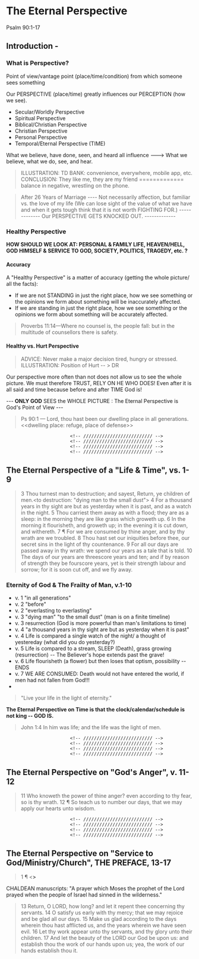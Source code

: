 # The Eternal Perspective
Psalm 90:1-17

## Introduction -  

### What is Perspective?

Point of view/vantage point (place/time/condition) from which someone sees something

Our PERSPECTIVE (place/time) greatly influences our PERCEPTION (how we see).

- Secular/Worldly Perspective
- Spiritual Perspective
- Biblical/Christian Perspective
- Christian Perspective
- Personal Perspective
- Temporal/Eternal Perspective (TIME) 

What we believe, have done, seen, and heard all influence --->
What we believe, what we do, see, and hear.

> ILLUSTRATION: TD BANK: convenience, everywhere, mobile app, etc. CONCLUSION: They like me, they are my friend ============= balance in negative, wrestling on the phone.

> After 26 Years of Marriage ---- Not necessarily affection, but familiar vs. the love of my life (We can lose sight of the value of what we have and when it gets tough think that it is not worth FIGHTING FOR.) ------------- Our PERSPECTIVE GETS KNOCKED OUT. -------------

### Healthy Perspective

**HOW SHOULD WE LOOK AT: PERSONAL & FAMILY LIFE, HEAVEN/HELL, GOD HIMSELF & SERVICE TO GOD, SOCIETY, POLITICS, TRAGEDY, etc. ?**

#### Accuracy

A "Healthy Perspective" is a matter of accuracy (getting the whole picture/ all the facts):
- If we are not STANDING in just the right place, how we see something or the opinions we form about something will be inaccurately affected.
- If we are standing in just the right place, how we see something or the opinions we form about something will be accurately affected.

>  Proverbs 11:14&mdash;Where no counsel is, the people fall: but in the multitude of counsellors there is safety.

#### Healthy vs. Hurt Perspective

>  ADVICE: Never make a major decision tired, hungry or stressed. 
>  ILLUSTRATION: Position of Hurt -- > DR

Our perspective more often than not does not allow us to see the whole picture. We must therefore TRUST, RELY ON HE WHO DOES! Even after it is all said and time because before and after TIME God is!

--- **ONLY GOD** SEES the WHOLE PICTURE : The Eternal Perspective is God's Point of View ---
> Ps 90:1 &mdash; Lord, thou hast been our dwelling place in all generations. <<dwelling place: refuge, place of defense>>


							<!-- ////////////////////////// -->
							<!-- ////////////////////////// -->
							<!-- ////////////////////////// -->
							<!-- ////////////////////////// -->
## The Eternal Perspective of a "Life & Time", vs. 1-9

>  3 Thou turnest man to destruction; and sayest, Return, ye children of men.<to destruction: "dying man to the small dust"> 4 For a thousand years in thy sight are but as yesterday when it is past, and as a watch in the night. 5 Thou carriest them away as with a flood; they are as a sleep: in the morning they are like grass which groweth up. 6 In the morning it flourisheth, and groweth up; in the evening it is cut down, and withereth. 7 ¶ For we are consumed by thine anger, and by thy wrath are we troubled. 8 Thou hast set our iniquities before thee, our secret sins in the light of thy countenance. 9 For all our days are passed away in thy wrath: we spend our years as a tale that is told. 10 The days of our years are threescore years and ten; and if by reason of strength they be fourscore years, yet is their strength labour and sorrow; for it is soon cut off, and we fly away.


### Eternity of God & The Frailty of Man, v.1-10
- v. 1 "in all generations"
- v. 2 "before"
- v. 2 "everlasting to everlasting"
- v. 3 "dying man" "to the small dust" (man is on a finite timeline)
- v. 3 resurrection (God is more powerful than man's limitations to time)
- v. 4 "a thousand years in thy sight are but as yesterday when it is past"
- v. 4 Life is compared a single watch of the night/ a thought of yestereday (what did you do yesterday?)
- v. 5 Life is compared to a stream, SLEEP (Death), grass growing (resurrection) -- The Believer's hope extends past the grave!
- v. 6 Life flourisheth (a flower) but then loses that optism, possibility -- ENDS
- v. 7 WE ARE CONSUMED: Death would not have entered the world, if men had not fallen from God!!!
- 
> "Live your life in the light of eternity."

**The Eternal Perspective on Time is that the clock/calendar/schedule is not king -- GOD IS.**

>  John 1:4 In him was life; and the life was the light of men.

							<!-- ////////////////////////// -->
							<!-- ////////////////////////// -->
							<!-- ////////////////////////// -->
							<!-- ////////////////////////// -->
## The Eternal Perspective on "God's Anger", v. 11-12

> 11 Who knoweth the power of thine anger? even according to thy fear, so is thy wrath. 12 ¶ So teach us to number our days, that we may apply our hearts unto wisdom.



							<!-- ////////////////////////// -->
							<!-- ////////////////////////// -->
							<!-- ////////////////////////// -->
							<!-- ////////////////////////// -->
## The Eternal Perspective on "Service to God/Ministry/Church", THE PREFACE, 13-17

> 1 ¶ <<A Prayer of Moses the man of God.>> 

CHALDEAN manuscripts: "A prayer which Moses the prophet of the Lord prayed when the people of Israel had sinned in the wilderness."

> 13 Return, O LORD, how long? and let it repent thee concerning thy servants.  14 O satisfy us early with thy mercy; that we may rejoice and be glad all our days. 15 Make us glad according to the days wherein thou hast afflicted us, and the years wherein we have seen evil. 16 Let thy work appear unto thy servants, and thy glory unto their children. 17 And let the beauty of the LORD our God be upon us: and establish thou the work of our hands upon us; yea, the work of our hands establish thou it.

